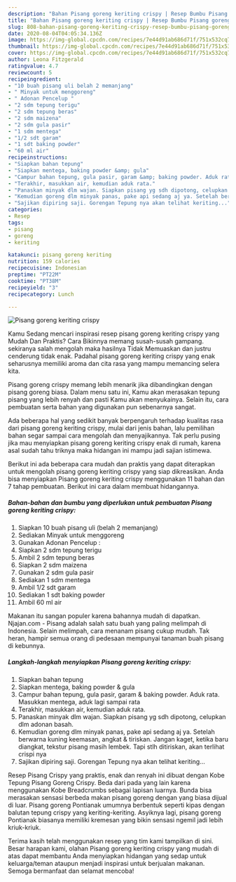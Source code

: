 ```yaml
---
description: "Bahan Pisang goreng keriting crispy | Resep Bumbu Pisang goreng keriting crispy Yang Enak Banget"
title: "Bahan Pisang goreng keriting crispy | Resep Bumbu Pisang goreng keriting crispy Yang Enak Banget"
slug: 808-bahan-pisang-goreng-keriting-crispy-resep-bumbu-pisang-goreng-keriting-crispy-yang-enak-banget
date: 2020-08-04T04:05:34.136Z
image: https://img-global.cpcdn.com/recipes/7e44d91ab686d71f/751x532cq70/pisang-goreng-keriting-crispy-foto-resep-utama.jpg
thumbnail: https://img-global.cpcdn.com/recipes/7e44d91ab686d71f/751x532cq70/pisang-goreng-keriting-crispy-foto-resep-utama.jpg
cover: https://img-global.cpcdn.com/recipes/7e44d91ab686d71f/751x532cq70/pisang-goreng-keriting-crispy-foto-resep-utama.jpg
author: Leona Fitzgerald
ratingvalue: 4.7
reviewcount: 5
recipeingredient:
- "10 buah pisang uli belah 2 memanjang"
- " Minyak untuk menggoreng"
- " Adonan Pencelup "
- "2 sdm tepung terigu"
- "2 sdm tepung beras"
- "2 sdm maizena"
- "2 sdm gula pasir"
- "1 sdm mentega"
- "1/2 sdt garam"
- "1 sdt baking powder"
- "60 ml air"
recipeinstructions:
- "Siapkan bahan tepung"
- "Siapkan mentega, baking powder &amp; gula"
- "Campur bahan tepung, gula pasir, garam &amp; baking powder. Aduk rata. Masukkan mentega, aduk lagi sampai rata"
- "Terakhir, masukkan air, kemudian aduk rata."
- "Panaskan minyak dlm wajan. Siapkan pisang yg sdh dipotong, celupkan dlm adonan basah."
- "Kemudian goreng dlm minyak panas, pake api sedang aj ya. Setelah berwarna kuning keemasan, angkat &amp; tiriskan. Jangan kaget, ketika baru diangkat, tekstur pisang masih lembek. Tapi stlh ditiriskan, akan terlihat crispi nya"
- "Sajikan dipiring saji. Gorengan Tepung nya akan telihat keriting..."
categories:
- Resep
tags:
- pisang
- goreng
- keriting

katakunci: pisang goreng keriting 
nutrition: 159 calories
recipecuisine: Indonesian
preptime: "PT22M"
cooktime: "PT38M"
recipeyield: "3"
recipecategory: Lunch

---
```



![Pisang goreng keriting crispy](https://img-global.cpcdn.com/recipes/7e44d91ab686d71f/751x532cq70/pisang-goreng-keriting-crispy-foto-resep-utama.jpg)

Kamu Sedang mencari inspirasi resep pisang goreng keriting crispy yang Mudah Dan Praktis? Cara Bikinnya memang susah-susah gampang. sekiranya salah mengolah maka hasilnya Tidak Memuaskan dan justru cenderung tidak enak. Padahal pisang goreng keriting crispy yang enak seharusnya memiliki aroma dan cita rasa yang mampu memancing selera kita.

Pisang goreng crispy memang lebih menarik jika dibandingkan dengan pisang goreng biasa. Dalam menu satu ini, Kamu akan merasakan tepung pisang yang lebih renyah dan pasti Kamu akan menyukainya. Selain itu, cara pembuatan serta bahan yang digunakan pun sebenarnya sangat.

Ada beberapa hal yang sedikit banyak berpengaruh terhadap kualitas rasa dari pisang goreng keriting crispy, mulai dari jenis bahan, lalu pemilihan bahan segar sampai cara mengolah dan menyajikannya. Tak perlu pusing jika mau menyiapkan pisang goreng keriting crispy enak di rumah, karena asal sudah tahu triknya maka hidangan ini mampu jadi sajian istimewa.


Berikut ini ada beberapa cara mudah dan praktis yang dapat diterapkan untuk mengolah pisang goreng keriting crispy yang siap dikreasikan. Anda bisa menyiapkan Pisang goreng keriting crispy menggunakan 11 bahan dan 7 tahap pembuatan. Berikut ini cara dalam membuat hidangannya.

<!--inarticleads1-->

##### Bahan-bahan dan bumbu yang diperlukan untuk pembuatan Pisang goreng keriting crispy:

1. Siapkan 10 buah pisang uli (belah 2 memanjang)
1. Sediakan  Minyak untuk menggoreng
1. Gunakan  Adonan Pencelup :
1. Siapkan 2 sdm tepung terigu
1. Ambil 2 sdm tepung beras
1. Siapkan 2 sdm maizena
1. Gunakan 2 sdm gula pasir
1. Sediakan 1 sdm mentega
1. Ambil 1/2 sdt garam
1. Sediakan 1 sdt baking powder
1. Ambil 60 ml air


Makanan itu sangan populer karena bahannya mudah di dapatkan. Njajan.com - Pisang adalah salah satu buah yang paling melimpah di Indonesia. Selain melimpah, cara menanam pisang cukup mudah. Tak heran, hampir semua orang di pedesaan mempunyai tanaman buah pisang di kebunnya. 

<!--inarticleads2-->

##### Langkah-langkah menyiapkan Pisang goreng keriting crispy:

1. Siapkan bahan tepung
1. Siapkan mentega, baking powder &amp; gula
1. Campur bahan tepung, gula pasir, garam &amp; baking powder. Aduk rata. Masukkan mentega, aduk lagi sampai rata
1. Terakhir, masukkan air, kemudian aduk rata.
1. Panaskan minyak dlm wajan. Siapkan pisang yg sdh dipotong, celupkan dlm adonan basah.
1. Kemudian goreng dlm minyak panas, pake api sedang aj ya. Setelah berwarna kuning keemasan, angkat &amp; tiriskan. Jangan kaget, ketika baru diangkat, tekstur pisang masih lembek. Tapi stlh ditiriskan, akan terlihat crispi nya
1. Sajikan dipiring saji. Gorengan Tepung nya akan telihat keriting...


Resep Pisang Crispy yang praktis, enak dan renyah ini dibuat dengan Kobe Tepung Pisang Goreng Crispy. Beda dari pada yang lain karena menggunakan Kobe Breadcrumbs sebagai lapisan luarnya. Bunda bisa merasakan sensasi berbeda makan pisang goreng dengan yang biasa dijual di luar. Pisang goreng Pontianak umumnya berbentuk seperti kipas dengan balutan tepung crispy yang keriting-keriting. Asyiknya lagi, pisang goreng Pontianak biasanya memiliki kremesan yang bikin sensasi ngemil jadi lebih kriuk-kriuk. 

Terima kasih telah menggunakan resep yang tim kami tampilkan di sini. Besar harapan kami, olahan Pisang goreng keriting crispy yang mudah di atas dapat membantu Anda menyiapkan hidangan yang sedap untuk keluarga/teman ataupun menjadi inspirasi untuk berjualan makanan. Semoga bermanfaat dan selamat mencoba!
